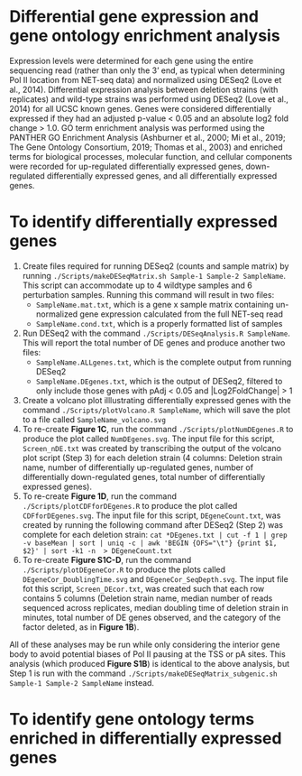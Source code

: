 # Differential gene expression and gene ontology enrichment analysis
Expression levels were determined for each gene using the entire sequencing read (rather than only the 3’ end, as typical when determining Pol II location from NET-seq data) and normalized using DESeq2 (Love et al., 2014). Differential expression analysis between deletion strains (with replicates) and wild-type strains was performed using DESeq2 (Love et al., 2014) for all UCSC known genes. Genes were considered differentially expressed if they had an adjusted p-value < 0.05 and an absolute log2 fold change > 1.0. GO term enrichment analysis was performed using the PANTHER GO Enrichment Analysis (Ashburner et al., 2000; Mi et al., 2019; The Gene Ontology Consortium, 2019; Thomas et al., 2003) and enriched terms for biological processes, molecular function, and cellular components were recorded for up-regulated differentially expressed genes, down-regulated differentially expressed genes, and all differentially expressed genes. 

# To identify differentially expressed genes
1. Create files required for running DESeq2 (counts and sample matrix) by running `./Scripts/makeDESeqMatrix.sh Sample-1 Sample-2 SampleName`. This script can accommodate up to 4 wildtype samples and 6 perturbation samples. Running this command will result in two files:
   - `SampleName.mat.txt`, which is a gene x sample matrix containing un-normalized gene expression calculated from the full NET-seq read
   - `SampleName.cond.txt`, which is a properly formatted list of samples
2. Run DESeq2 with the command `./Scripts/DESeqAnalysis.R SampleName`. This will report the total number of DE genes and produce another two files:
   - `SampleName.ALLgenes.txt`, which is the complete output from running DESeq2
   - `SampleName.DEgenes.txt`, which is the output of DESeq2, filtered to only include those genes with pAdj < 0.05 and |Log2FoldChange| > 1
3. Create a volcano plot illlustrating differentially expressed genes with the command `./Scripts/plotVolcano.R SampleName`, which will save the plot to a file called `SampleName_volcano.svg`
4. To re-create **Figure 1C**, run the command `./Scripts/plotNumDEgenes.R` to produce the plot called `NumDEgenes.svg`. The input file for this script, `Screen_nDE.txt` was created by transcribing the output of the volcano plot script (Step 3) for each deletion strain (4 columns: Deletion strain name, number of differentially up-regulated genes, number of differentially down-regulated genes, total number of differentially expressed genes).
5. To re-create **Figure 1D**, run the command `./Scripts/plotCDFforDEgenes.R` to produce the plot called `CDFforDEgenes.svg`. The input file for this script, `DEgeneCount.txt`, was created by running the following command after DESeq2 (Step 2) was complete for each deletion strain: `cat *DEgenes.txt | cut -f 1 | grep -v baseMean | sort | uniq -c | awk 'BEGIN {OFS="\t"} {print $1, $2}' | sort -k1 -n  > DEgeneCount.txt`
6. To re-create **Figure S1C-D**, run the command `./Scripts/plotDEgeneCor.R` to produce the plots called `DEgeneCor_DoublingTime.svg` and `DEgeneCor_SeqDepth.svg`. The input file fot this script, `Screen_DEcor.txt`, was created such that each row contains 5 columns (Deletion strain name, median number of reads sequenced across replicates, median doubling time of deletion strain in minutes, total number of DE genes observed, and the category of the factor deleted, as in **Figure 1B**). 

All of these analyses may be run while only considering the interior gene body to avoid potential biases of Pol II pausing at the TSS or pA sites. This analysis (which produced **Figure S1B**) is identical to the above analysis, but Step 1 is run with the command `./Scripts/makeDESeqMatrix_subgenic.sh Sample-1 Sample-2 SampleName` instead. 

# To identify gene ontology terms enriched in differentially expressed genes

